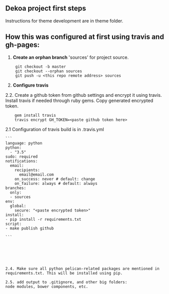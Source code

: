 ## Dekoa project first steps

Instructions for theme development are in theme folder.

## How this was configured at first using travis and gh-pages:

1. **Create an orphan branch** 'sources' for project source.
    
    	git checkout -b master
        git checkout --orphan sources
        git push -u <this repo remote address> sources

2. **Configure travis**

2.2. Create a github token from github settings and encrypt it using travis. Install travis if needed through ruby gems. Copy generated encrypted token.
    
    	gem install travis
    	travis encrypt GH_TOKEN=<paste github token here>
    
2.1 Configuration of travis build is in .travis.yml
    
    ```
    language: python
    python:
      - "3.5"
    sudo: required
    notifications:
      email:
        recipients:
          email@email.com
        on_success: never # default: change
        on_failure: always # default: always
    branches:
      only:
      - sources
    env:
      global:
        secure: "<paste encrypted token>"
    install:
    - pip install -r requirements.txt
    script:
    - make publish github

    ```
	

	
	


    2.4. Make sure all python pelican-related packages are mentioned in requirements.txt. This will be installed using pip.

	2.5. add output to .gitignore, and other big folders: 
	node modules, bower components, etc.
